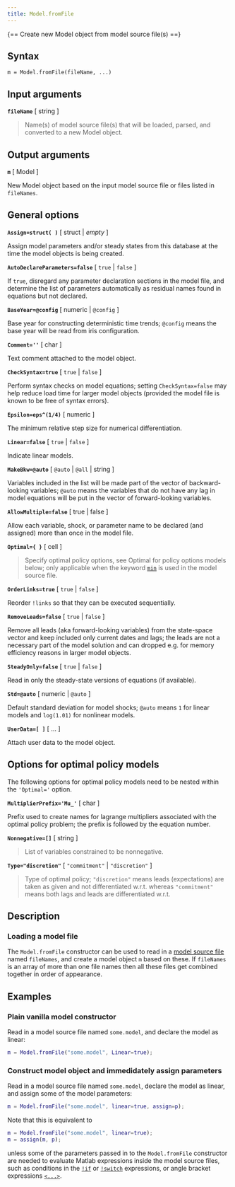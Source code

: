 ```yaml
---
title: Model.fromFile
---
```


{== Create new Model object from model source file(s) ==}


## Syntax

    m = Model.fromFile(fileName, ...)


## Input arguments


__`fileName`__ [ string ]
> 
> Name(s) of model source file(s) that will be loaded, parsed, and
> converted to a new Model object.
> 

## Output arguments


__`m`__ [ Model ]
> 
New Model object based on the input model source file or files listed in
`fileNames`.


## General options


__`Assign=struct( )`__ [ struct | *empty* ]
> 
Assign model parameters and/or steady states from this database at the
time the model objects is being created.


__`AutoDeclareParameters=false`__ [ `true` | `false` ]
> 
If `true`, disregard any parameter declaration sections in the model file,
and determine the list of parameters automatically as residual names found
in equations but not declared.


__`BaseYear=@config`__ [ numeric | `@config` ]
> 
Base year for constructing deterministic time trends; `@config` means the
base year will be read from iris configuration.


__`Comment=''`__ [ char ]
> 
Text comment attached to the model object.


__`CheckSyntax=true`__ [ `true` | `false` ]
> 
Perform syntax checks on model equations; setting `CheckSyntax=false` may
help reduce load time for larger model objects (provided the model file
is known to be free of syntax errors).


__`Epsilon=eps^(1/4)`__ [ numeric ]
> 
The minimum relative step size for numerical differentiation.


__`Linear=false`__ [ `true` | `false` ]
> 
Indicate linear models.


__`MakeBkw=@auto`__ [ `@auto` | `@all` | string ]
> 
Variables included in the list will be made part of the vector of
backward-looking variables; `@auto` means the variables that do not have
any lag in model equations will be put in the vector of forward-looking
variables.


__`AllowMultiple=false`__ [ true | false ]
> 
Allow each variable, shock, or parameter name to be declared (and
assigned) more than once in the model file.


__`Optimal={ }`__ [ cell ]
> 
> Specify optimal policy options, see Optimal for policy options models
> below; only applicable when the keyword [`min`](../Slang/min.md) is used
> in the model source file.
> 

__`OrderLinks=true`__ [ `true` | `false` ]
> 
Reorder `!links` so that they can be executed sequentially.


__`RemoveLeads=false`__ [ `true` | `false` ]
> 
Remove all leads (aka forward-looking variables) from the state-space
vector and keep included only current dates and lags; the leads are not a
necessary part of the model solution and can dropped e.g. for memory
efficiency reasons in larger model objects.


__`SteadyOnly=false`__ [ `true` | `false` ]
> 
Read in only the steady-state versions of equations (if available).


__`Std=@auto`__ [ numeric | `@auto` ]
> 
Default standard deviation for model shocks; `@auto` means `1` for linear
models and `log(1.01)` for nonlinear models.


__`UserData=[ ]`__ [ ... ]
> 
Attach user data to the model object.


## Options for optimal policy models


The following options for optimal policy models need to be
nested within the `'Optimal='` option.


__`MultiplierPrefix='Mu_'`__ [ char ]
> 
Prefix used to create names for lagrange multipliers associated with the
optimal policy problem; the prefix is followed by the equation number.


__`Nonnegative=[]`__ [ string ]
> 
> List of variables constrained to be nonnegative.
> 

__`Type="discretion"`__ [ `"commitment"` | `"discretion"` ]
> 
> Type of optimal policy; `"discretion"` means leads (expectations) are
> taken as given and not differentiated w.r.t. whereas `"commitment"` means
> both lags and leads are differentiated w.r.t.
> 

## Description

### Loading a model file

The `Model.fromFile` constructor can be used to read in a
[model source file](../Slang/index.md) named `fileNames`, and create a
model object `m` based on these. If `fileNames` is an array of more than
one file names then all these files get combined together in order of
appearance.


## Examples

### Plain vanilla model constructor


Read in a model source file named `some.model`, and declare the model as
linear:

```matlab 
m = Model.fromFile("some.model", Linear=true);
```


### Construct model object and immedidately assign parameters


Read in a model source file named `some.model`, declare the model as linear,
and assign some of the model parameters:

```matlab
m = Model.fromFile("some.model", linear=true, assign=p);
```

Note that this is equivalent to

```matlab
m = Model.fromFile("some.model", linear=true);
m = assign(m, p);
```

unless some of the parameters passed in to the `Model.fromFile` constructor
are needed to evaluate Matlab expressions inside the model source files,
such as conditions in the [`!if`](../Slang/!if.md) or
[`!switch`](../Slang/!switch.md) expressions, or angle bracket expressions
[`<...>`](../Slang/interp.md).



